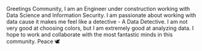 Greetings Community, 
I am an Engineer under construction working with Data Science and Information Security. I am passionate about working with data cause it makes me feel like a detective - A Data Detective. I am not very good at choosing colors, but I am extremely good at analyzing data. I hope to work and collaborate with the most fantastic minds in this community.
Peace 🕊️
